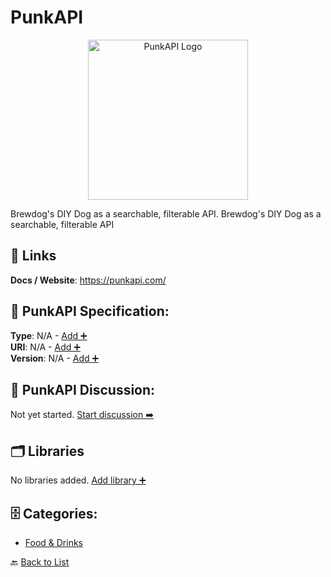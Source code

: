# PunkAPI
<p align="center">
    <img width="256" src="https://raw.githubusercontent.com/apis-list/apis-list/main/apis/punkapi/logo_256x256.png" alt="PunkAPI Logo"/>
</p>
Brewdog's DIY Dog as a searchable, filterable API. Brewdog's DIY Dog as a searchable, filterable API

##  🔗 Links
**Docs / Website**: https://punkapi.com/

## 🧬 PunkAPI Specification:
**Type**: N/A - [Add ➕](https://github.com/apis-list/apis-list/edit/main/apis.yaml#L15868)  
**URI**: N/A - [Add ➕](https://github.com/apis-list/apis-list/edit/main/apis.yaml#L15868)  
**Version**: N/A - [Add ➕](https://github.com/apis-list/apis-list/edit/main/apis.yaml#L15868)

## 💬 PunkAPI Discussion:
Not yet started. [Start discussion ➡️](https://github.com/apis-list/apis-list/discussions/new)

## 🗂️ Libraries

No libraries added. [Add library ➕](https://github.com/apis-list/apis-list/edit/main/apis.yaml#L15868)    


## 🗄️ Categories:
- [Food & Drinks](https://github.com/apis-list/apis-list#food--drinks-)

🔙  [Back to List](https://github.com/apis-list/apis-list)
